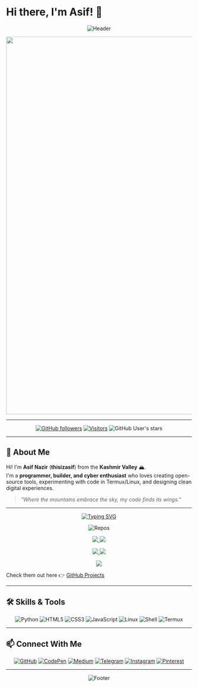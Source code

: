 # Hi there, I'm Asif! 👋

<div align="center">
  
![Header](https://capsule-render.vercel.app/api?type=waving&color=gradient&height=200&section=header&text=thisizasif%20&fontSize=50&fontAlignY=35&animation=fadeIn)

</div>

<div align="center">

<img width="1536" height="1024" alt="generated-image (3)" src="https://github.com/user-attachments/assets/9ccbf455-3207-4bca-a921-231795b1a222" />


  </div>
  
---

<div align="center">
  
[![GitHub followers](https://img.shields.io/github/followers/thisizasif?style=social&label=Follow)](https://github.com/thisizasif)
[![Visitors](https://komarev.com/ghpvc/?username=thisizasif&label=Profile%20Views&color=0e75b6&style=flat)](https://github.com/thisizasif)
![GitHub User's stars](https://img.shields.io/github/stars/thisizasif?affiliations=OWNER%2CCOLLABORATOR%2CORGANIZATION_MEMBER&style=social)

</div>

---

## 🌄 About Me  

Hi! I'm **Asif Nazir** (**thisizasif**) from the **Kashmir Valley** 🏔️.  
I'm a **programmer, builder, and cyber enthusiast** who loves creating open-source tools, experimenting with code in Termux/Linux, and designing clean digital experiences.  

> *"Where the mountains embrace the sky, my code finds its wings."*  

---


<div align="center">

<!-- Typing header -->
[![Typing SVG](https://readme-typing-svg.herokuapp.com?size=25&duration=4000&color=FF7139&center=true&vCenter=true&width=600&lines=✨+Check+Out+My+Top+Projects;🚀+Built+With+Passion+and+Code;🌟+Always+Learning+Always+Building)](https://git.io/typing-svg)

<!-- Gradient banner -->
![Repos](https://capsule-render.vercel.app/api?type=rect&color=gradient&height=60&section=header&text=%20My%20Top%20Repositories%20&fontSize=30&animation=fadeIn)

</div>

<!-- Repo Cards -->
<p align="center">
  <a href="https://github.com/thisizasif/Text2ASCII">
    <img src="https://github-readme-stats.vercel.app/api/pin/?username=thisizasif&repo=Text2ASCII&theme=vision-friendly-dark&show_owner=true" />
  </a>
  <a href="https://github.com/thisizasif/instaGrabber">
    <img src="https://github-readme-stats.vercel.app/api/pin/?username=thisizasif&repo=instaGrabber&theme=synthwave&show_owner=true" />
  </a>
</p>

<p align="center">
  <a href="https://github.com/thisizasif/Codiva">
    <img src="https://github-readme-stats.vercel.app/api/pin/?username=thisizasif&repo=Codiva&theme=highcontrast&show_owner=true" />
  </a>
  <a href="https://github.com/thisizasif/Blanko">
    <img src="https://github-readme-stats.vercel.app/api/pin/?username=thisizasif&repo=Blanko&theme=prussian-blue&show_owner=true" />
  </a>
</p>

<p align="center">
  <a href="https://github.com/thisizasif/UnifiedTools">
    <img src="https://github-readme-stats.vercel.app/api/pin/?username=thisizasif&repo=UnifiedTools&theme=chartreuse-dark&show_owner=true" />
  </a>
</p>


Check them out here 👉 [GitHub Projects](https://github.com/thisizasif?tab=repositories)  

---

## 🛠️ Skills & Tools  

<div align="center">

![Python](https://img.shields.io/badge/Python-3776AB?style=for-the-badge&logo=python&logoColor=white)
![HTML5](https://img.shields.io/badge/HTML5-E34F26?style=for-the-badge&logo=html5&logoColor=white)
![CSS3](https://img.shields.io/badge/CSS3-1572B6?style=for-the-badge&logo=css3&logoColor=white)
![JavaScript](https://img.shields.io/badge/JavaScript-F7DF1E?style=for-the-badge&logo=javascript&logoColor=black)
![Linux](https://img.shields.io/badge/Linux-FCC624?style=for-the-badge&logo=linux&logoColor=black)
![Shell](https://img.shields.io/badge/Shell_Scripting-4EAA25?style=for-the-badge&logo=gnu-bash&logoColor=white)
![Termux](https://img.shields.io/badge/Termux-000000?style=for-the-badge&logo=android&logoColor=white)

</div>

---

## 📫 Connect With Me  

<div align="center">

[![GitHub](https://img.shields.io/badge/GitHub-181717?style=for-the-badge&logo=github&logoColor=white)](https://github.com/thisizasif)
[![CodePen](https://img.shields.io/badge/CodePen-000000?style=for-the-badge&logo=codepen&logoColor=white)](https://codepen.io/thisizasif)
[![Medium](https://img.shields.io/badge/Medium-12100E?style=for-the-badge&logo=medium&logoColor=white)](https://medium.com/@thisizasif)
[![Telegram](https://img.shields.io/badge/Telegram-2CA5E0?style=for-the-badge&logo=telegram&logoColor=white)](https://t.me/thisixasif)
[![Instagram](https://img.shields.io/badge/Instagram-E4405F?style=for-the-badge&logo=instagram&logoColor=white)](https://instagram.com/thisizasif)
[![Pinterest](https://img.shields.io/badge/Pinterest-BD081C?style=for-the-badge&logo=pinterest&logoColor=white)](https://pinterest.com/EmaAshu)

</div>

---

<div align="center">

![Footer](https://capsule-render.vercel.app/api?type=waving&color=gradient&height=150&section=footer&text=Thanks%20for%20visiting!&fontSize=30&fontAlignY=65&animation=fadeIn)

</div>

